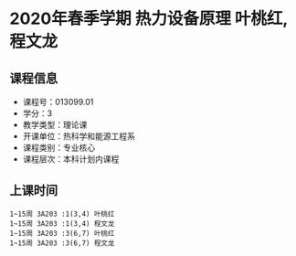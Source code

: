 # 2020年春季学期 热力设备原理 叶桃红, 程文龙






## 课程信息

- 课程号：013099.01
- 学分：3
- 教学类型：理论课
- 开课单位：热科学和能源工程系
- 课程类别：专业核心
- 课程层次：本科计划内课程

## 上课时间

```
1~15周 3A203 :1(3,4) 叶桃红
1~15周 3A203 :1(3,4) 程文龙
1~15周 3A203 :3(6,7) 叶桃红
1~15周 3A203 :3(6,7) 程文龙
```

